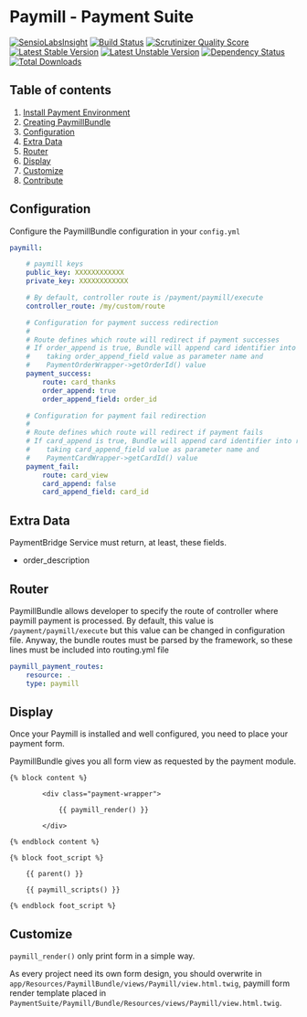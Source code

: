 Paymill - Payment Suite
=====

[![SensioLabsInsight](https://insight.sensiolabs.com/projects/6547cf38-372e-40c5-98bd-1b1491ed8606/mini.png)](https://insight.sensiolabs.com/projects/6547cf38-372e-40c5-98bd-1b1491ed8606)
[![Build Status](https://travis-ci.org/PaymentSuite/PaymillBundle.png?branch=master)](https://travis-ci.org/PaymentSuite/PaymillBundle)
[![Scrutinizer Quality Score](https://scrutinizer-ci.com/g/PaymentSuite/PaymillBundle/badges/quality-score.png?s=a320b312d0c4e0f1842221f20d6261eb27c43618)](https://scrutinizer-ci.com/g/PaymentSuite/PaymillBundle/)
[![Latest Stable Version](https://poser.pugx.org/paymentsuite/paymill-bundle/v/stable.png)](https://packagist.org/packages/paymentsuite/paymill-bundle)
[![Latest Unstable Version](https://poser.pugx.org/paymentsuite/paymill-bundle/v/unstable.png)](https://packagist.org/packages/paymentsuite/paymill-bundle)
[![Dependency Status](https://www.versioneye.com/user/projects/52c05da5ec13758efc0002c4/badge.png)](https://www.versioneye.com/user/projects/52c05da5ec13758efc0002c4)
[![Total Downloads](https://poser.pugx.org/paymentsuite/paymill-bundle/downloads.png)](https://packagist.org/packages/paymentsuite/paymill-bundle)

Table of contents
-----

1. [Install Payment Environment](https://github.com/mmoreram/PaymentCoreBundle/wiki/Configure-Payment-Environment)
2. [Creating PaymillBundle](https://github.com/mmoreram/PaymentCoreBundle/wiki/Crating-payment-Platforms)
3. [Configuration](#configuration)
4. [Extra Data](#extra-data)
5. [Router](#router)
6. [Display](#display)
7. [Customize](#customize)
8. [Contribute](https://github.com/mmoreram/PaymentCoreBundle/wiki/Contribute)


Configuration
-----

Configure the PaymillBundle configuration in your `config.yml`

``` yml
paymill:

    # paymill keys
    public_key: XXXXXXXXXXXX
    private_key: XXXXXXXXXXXX

    # By default, controller route is /payment/paymill/execute
    controller_route: /my/custom/route

    # Configuration for payment success redirection
    #
    # Route defines which route will redirect if payment successes
    # If order_append is true, Bundle will append card identifier into route
    #    taking order_append_field value as parameter name and
    #    PaymentOrderWrapper->getOrderId() value
    payment_success:
        route: card_thanks
        order_append: true
        order_append_field: order_id

    # Configuration for payment fail redirection
    #
    # Route defines which route will redirect if payment fails
    # If card_append is true, Bundle will append card identifier into route
    #    taking card_append_field value as parameter name and
    #    PaymentCardWrapper->getCardId() value
    payment_fail:
        route: card_view
        card_append: false
        card_append_field: card_id
```

Extra Data
-----

PaymentBridge Service must return, at least, these fields.

* order_description

Router
-----

PaymillBundle allows developer to specify the route of controller where paymill payment is processed.
By default, this value is `/payment/paymill/execute` but this value can be changed in configuration file.
Anyway, the bundle routes must be parsed by the framework, so these lines must be included into routing.yml file

``` yml
paymill_payment_routes:
    resource: .
    type: paymill
```

Display
-----

Once your Paymill is installed and well configured, you need to place your payment form.

PaymillBundle gives you all form view as requested by the payment module.

``` twig
{% block content %}

        <div class="payment-wrapper">

            {{ paymill_render() }}

        </div>

{% endblock content %}

{% block foot_script %}

    {{ parent() }}

    {{ paymill_scripts() }}

{% endblock foot_script %}
```

Customize
-----

`paymill_render()` only print form in a simple way.

As every project need its own form design, you should overwrite in `app/Resources/PaymillBundle/views/Paymill/view.html.twig`, paymill form render template placed in `PaymentSuite/Paymill/Bundle/Resources/views/Paymill/view.html.twig`.
